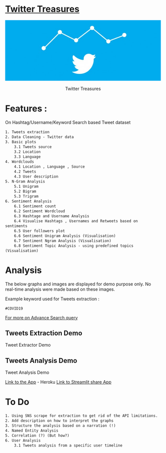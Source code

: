 # [Twitter Treasures](https://bit.ly/36vRnGK)

![tt_cover](images/tt_cover.jpg)
<p align = 'center'>Twitter Treasures</p>

# Features :

On Hashtag/Username/Keyword Search based Tweet dataset

    1. Tweets extraction
    2. Data Cleaning - Twitter data
    3. Basic plots
    	3.1 Tweets source
    	3.2 Location
    	3.3 Language
    4. Wordclouds
    	4.1 Location , Language , Source
    	4.2 Tweets
    	4.3 User description
    5. N-Gram Analysis
    	5.1 Unigram
    	5.2 Bigram
    	5.3 Trigram
    6. Sentiment Analysis
    	6.1 Sentiment count
    	6.2 Sentiment Wordcloud
    	6.3 Hashtage and Username Analysis
    	6.4 Visualise Hashtags , Usernames and Retweets based on sentiments
    	6.5 User followers plot
    	6.6 Sentiment Unigram Analysis (Visualisation)
    	6.7 Sentiment Ngram Analysis (Visualisation)
    	6.8 Sentiment Topic Analysis - using predefined topics (Visualisation)

# Analysis

The below graphs and images are displayed for demo purpose only. No real-time analysis were made based on these images.

Example keyword used for Tweets extraction :

    #COVID19

[For more on Advance Search query](https://zapier.com/blog/twitter-advanced-search-guide/)

## Tweets Extraction Demo

Tweet Extractor Demo

## Tweets Analysis Demo

Tweet Analysis Demo

[Link to the App](https://bit.ly/36vRnGK) - Heroku
[Link to Streamlit share App](https://share.streamlit.io/venkateshdas/twittertreasures/main/twitter_analysis_app.py)


# To Do

    1. Using SNS scrape for extraction to get rid of the API limitations.
    2. Add description on how to interpret the graphs
    3. Structure the analysis based on a narration (!)
    4. Named Entity Analysis
    5. Correlation (?) (But how?)
    6. User Analysis
    	3.1 Tweets analysis from a specific user timeline
